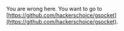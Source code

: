 You are wrong here. You want to go to [https://github.com/hackerschoice/gsocket](https://github.com/hackerschoice/gsocket).
